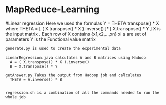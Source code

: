 # MapReduce-Learning
#Linear regression
    Here we used the formulas
        Y = THETA.transpose() * X
        where 
        THETA = [ ( X.transpose() * X ).inverse() ]* [ X.transpose() * Y ]
    X is the input matrix . Each row of X contains {x1,x2,...,xn}
    xi s are set of parameters
    Y is the Functional value matrix


    generate.py is used to create the experimental data
  
    LinearRegression.java calculates A and B matrices using Hadoop
      A = ( X.transpose() * X ).inverse() 
      B = X.transpose() * Y
  
    getAnswer.py Takes the output from Hadoop job and calculates
      THETA = A.inverse() * B
      
  
    regression.sh is a combination of all the commands needed to run the whole job
